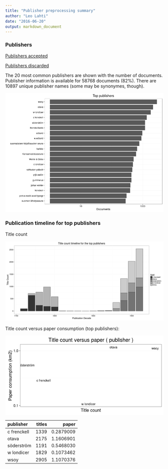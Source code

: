 ```yaml
---
title: "Publisher preprocessing summary"
author: "Leo Lahti"
date: "2016-06-20"
output: markdown_document
---
```



### Publishers

[Publishers accepted](output.tables/publisher_accepted.csv)

[Publishers discarded](output.tables/publisher_discarded.csv)



The 20 most common publishers are shown with the number of documents. Publisher information is available for 58768 documents (82%). There are 10897 unique publisher names (some may be synonymes, though).


![plot of chunk summarypublisher2](figure/summarypublisher2-1.png)

### Publication timeline for top publishers

Title count

![plot of chunk summaryTop10pubtimeline](figure/summaryTop10pubtimeline-1.png)



Title count versus paper consumption (top publishers):

![plot of chunk publishertitlespapers](figure/publishertitlespapers-1.png)

|publisher   | titles|     paper|
|:-----------|------:|---------:|
|c frenckell |   1339| 0.2879009|
|otava       |   2175| 1.1606901|
|söderström  |   1191| 0.5468030|
|w londicer  |   1829| 0.1073462|
|wsoy        |   2905| 1.1070376|
